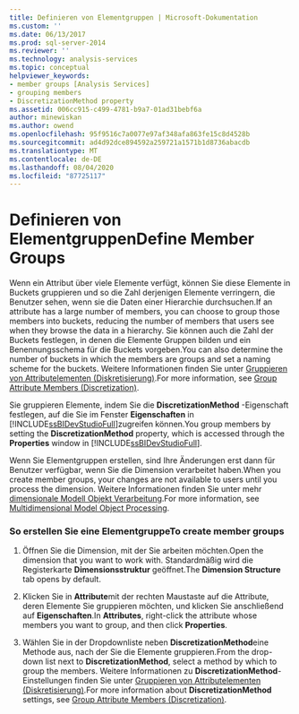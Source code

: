 ```yaml
---
title: Definieren von Elementgruppen | Microsoft-Dokumentation
ms.custom: ''
ms.date: 06/13/2017
ms.prod: sql-server-2014
ms.reviewer: ''
ms.technology: analysis-services
ms.topic: conceptual
helpviewer_keywords:
- member groups [Analysis Services]
- grouping members
- DiscretizationMethod property
ms.assetid: 006cc915-c499-4781-b9a7-01ad31bebf6a
author: minewiskan
ms.author: owend
ms.openlocfilehash: 95f9516c7a0077e97af348afa863fe15c8d4528b
ms.sourcegitcommit: ad4d92dce894592a259721a1571b1d8736abacdb
ms.translationtype: MT
ms.contentlocale: de-DE
ms.lasthandoff: 08/04/2020
ms.locfileid: "87725117"
---
```

# <a name="define-member-groups"></a><span data-ttu-id="3c443-102">Definieren von Elementgruppen</span><span class="sxs-lookup"><span data-stu-id="3c443-102">Define Member Groups</span></span>
  <span data-ttu-id="3c443-103">Wenn ein Attribut über viele Elemente verfügt, können Sie diese Elemente in Buckets gruppieren und so die Zahl derjenigen Elemente verringern, die Benutzer sehen, wenn sie die Daten einer Hierarchie durchsuchen.</span><span class="sxs-lookup"><span data-stu-id="3c443-103">If an attribute has a large number of members, you can choose to group those members into buckets, reducing the number of members that users see when they browse the data in a hierarchy.</span></span> <span data-ttu-id="3c443-104">Sie können auch die Zahl der Buckets festlegen, in denen die Elemente Gruppen bilden und ein Benennungsschema für die Buckets vorgeben.</span><span class="sxs-lookup"><span data-stu-id="3c443-104">You can also determine the number of buckets in which the members are groups and set a naming scheme for the buckets.</span></span> <span data-ttu-id="3c443-105">Weitere Informationen finden Sie unter [Gruppieren von Attributelementen &#40;Diskretisierung&#41;](attribute-properties-group-attribute-members.md).</span><span class="sxs-lookup"><span data-stu-id="3c443-105">For more information, see [Group Attribute Members &#40;Discretization&#41;](attribute-properties-group-attribute-members.md).</span></span>  
  
 <span data-ttu-id="3c443-106">Sie gruppieren Elemente, indem Sie die **DiscretizationMethod** -Eigenschaft festlegen, auf die Sie im Fenster **Eigenschaften** in [!INCLUDE[ssBIDevStudioFull](../../includes/ssbidevstudiofull-md.md)]zugreifen können.</span><span class="sxs-lookup"><span data-stu-id="3c443-106">You group members by setting the **DiscretizationMethod** property, which is accessed through the **Properties** window in [!INCLUDE[ssBIDevStudioFull](../../includes/ssbidevstudiofull-md.md)].</span></span>  
  
 <span data-ttu-id="3c443-107">Wenn Sie Elementgruppen erstellen, sind Ihre Änderungen erst dann für Benutzer verfügbar, wenn Sie die Dimension verarbeitet haben.</span><span class="sxs-lookup"><span data-stu-id="3c443-107">When you create member groups, your changes are not available to users until you process the dimension.</span></span> <span data-ttu-id="3c443-108">Weitere Informationen finden Sie unter mehr [dimensionale Modell Objekt Verarbeitung](processing-a-multidimensional-model-analysis-services.md).</span><span class="sxs-lookup"><span data-stu-id="3c443-108">For more information, see [Multidimensional Model Object Processing](processing-a-multidimensional-model-analysis-services.md).</span></span>  
  
### <a name="to-create-member-groups"></a><span data-ttu-id="3c443-109">So erstellen Sie eine Elementgruppe</span><span class="sxs-lookup"><span data-stu-id="3c443-109">To create member groups</span></span>  
  
1.  <span data-ttu-id="3c443-110">Öffnen Sie die Dimension, mit der Sie arbeiten möchten.</span><span class="sxs-lookup"><span data-stu-id="3c443-110">Open the dimension that you want to work with.</span></span> <span data-ttu-id="3c443-111">Standardmäßig wird die Registerkarte **Dimensionsstruktur** geöffnet.</span><span class="sxs-lookup"><span data-stu-id="3c443-111">The **Dimension Structure** tab opens by default.</span></span>  
  
2.  <span data-ttu-id="3c443-112">Klicken Sie in **Attribute**mit der rechten Maustaste auf die Attribute, deren Elemente Sie gruppieren möchten, und klicken Sie anschließend auf **Eigenschaften**.</span><span class="sxs-lookup"><span data-stu-id="3c443-112">In **Attributes**, right-click the attribute whose members you want to group, and then click **Properties**.</span></span>  
  
3.  <span data-ttu-id="3c443-113">Wählen Sie in der Dropdownliste neben **DiscretizationMethod**eine Methode aus, nach der Sie die Elemente gruppieren.</span><span class="sxs-lookup"><span data-stu-id="3c443-113">From the drop-down list next to **DiscretizationMethod**, select a method by which to group the members.</span></span> <span data-ttu-id="3c443-114">Weitere Informationen zu **DiscretizationMethod**-Einstellungen finden Sie unter [Gruppieren von Attributelementen &#40;Diskretisierung&#41;](attribute-properties-group-attribute-members.md).</span><span class="sxs-lookup"><span data-stu-id="3c443-114">For more information about **DiscretizationMethod** settings, see [Group Attribute Members &#40;Discretization&#41;](attribute-properties-group-attribute-members.md).</span></span>  
  
  

